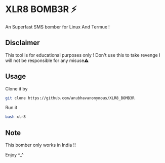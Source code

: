 # XLR8 BOMB3R ⚡
An Superfast SMS bomber for Linux And Termux !

## Disclaimer
This tool is for educational purposes only !
Don't use this to take revenge
I will not be responsible for any misuse⚠️

## Usage
Clone it by
```bash
git clone https://github.com/anubhavanonymous/XLR8_BOMB3R
```
Run it
```bash
bash xlr8
```

## Note
This bomber only works in India !!

Enjoy ^_^ 
